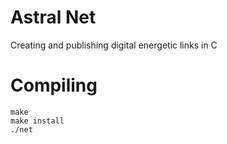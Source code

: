 # Astral Net

Creating and publishing digital energetic links in C

# Compiling

```
make
make install
./net
```